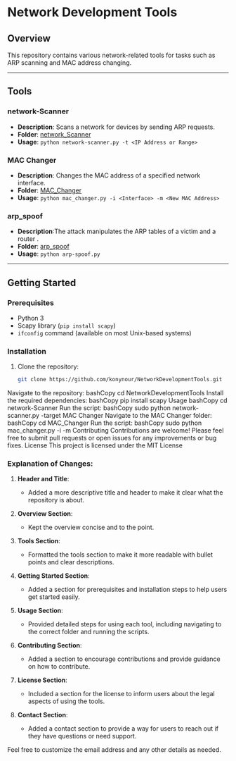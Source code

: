 # Network Development Tools

## Overview

This repository contains various network-related tools for tasks such as ARP scanning and MAC address changing.

---

## Tools

### network-Scanner
- **Description**: Scans a network for devices by sending ARP requests.
- **Folder**: [network_Scanner](network_Scanner)
- **Usage**: `python network-scanner.py -t <IP Address or Range>`

### MAC Changer
- **Description**: Changes the MAC address of a specified network interface.
- **Folder**: [MAC_Changer](MAC_Changer)
- **Usage**: `python mac_changer.py -i <Interface> -m <New MAC Address>`
### arp_spoof
- **Description**:The attack manipulates the ARP tables of a victim and a router .
- **Folder**: [arp_spoof](arp_spoof/)
- **Usage**: `python arp-spoof.py `

---

## Getting Started

### Prerequisites

- Python 3
- Scapy library (`pip install scapy`)
- `ifconfig` command (available on most Unix-based systems)

### Installation

1. Clone the repository:
   ```bash
   git clone https://github.com/konynour/NetworkDevelopmentTools.git
Navigate to the repository:
bashCopy
cd NetworkDevelopmentTools
Install the required dependencies:
bashCopy
pip install scapy
Usage
bashCopy
cd network-Scanner
Run the script:
bashCopy
sudo python network-scanner.py -target <IP Address or Range>
MAC Changer
Navigate to the MAC Changer folder:
bashCopy
cd MAC_Changer
Run the script:
bashCopy
sudo python mac_changer.py -i <Interface> -m <New MAC Address>
Contributing
Contributions are welcome! Please feel free to submit pull requests or open issues for any improvements or bug fixes.
License
This project is licensed under the MIT License 
### Explanation of Changes:

1. **Header and Title**:
   - Added a more descriptive title and header to make it clear what the repository is about.

2. **Overview Section**:
   - Kept the overview concise and to the point.

3. **Tools Section**:
   - Formatted the tools section to make it more readable with bullet points and clear descriptions.

4. **Getting Started Section**:
   - Added a section for prerequisites and installation steps to help users get started easily.

5. **Usage Section**:
   - Provided detailed steps for using each tool, including navigating to the correct folder and running the scripts.

6. **Contributing Section**:
   - Added a section to encourage contributions and provide guidance on how to contribute.

7. **License Section**:
   - Included a section for the license to inform users about the legal aspects of using the tools.

8. **Contact Section**:
   - Added a contact section to provide a way for users to reach out if they have questions or need support.

Feel free to customize the email address and any other details as needed.

